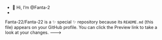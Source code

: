 - 👋 Hi, I’m @Fanta-2
- 
Fanta-22/Fanta-22 is a ✨ special ✨ repository because its `README.md` (this file) appears on your GitHub profile.
You can click the Preview link to take a look at your changes.
--->
